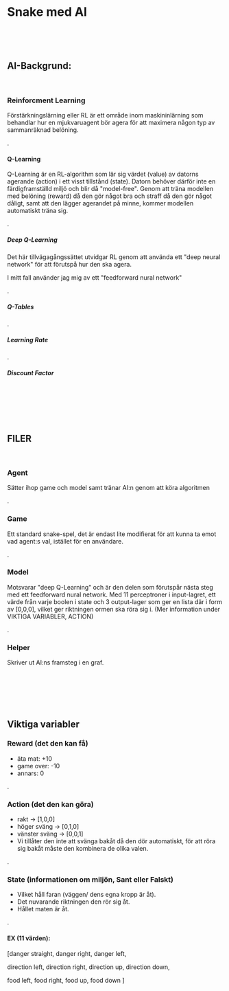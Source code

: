 # Snake med AI

&nbsp;

&nbsp;

## AI-Backgrund:

&nbsp;

### Reinforcment Learning
Förstärkningslärning eller RL är ett område inom maskininlärning som behandlar hur en mjukvaruagent bör agera för att maximera någon typ av sammanräknad belöning.

.

#### Q-Learning
Q-Learning är en RL-algorithm som lär sig värdet (value) av datorns agerande (action) i ett visst tillstånd (state). Datorn behöver därför inte en färdigframställd miljö och blir då "model-free". Genom att träna modellen med belöning (reward) då den gör något bra och straff då den gör något dåligt, samt att den lägger agerandet på minne, kommer modellen automatiskt träna sig.

.

##### Deep Q-Learning
Det här tillvägagångssättet utvidgar RL genom att använda ett "deep neural network" för att förutspå hur den ska agera. 

I mitt fall använder jag mig av ett "feedforward nural network" 

.


##### Q-Tables

.

##### Learning Rate

.

##### Discount Factor

&nbsp;

&nbsp;

&nbsp;

## FILER

&nbsp;

### Agent
Sätter ihop game och model samt tränar AI:n genom att köra algoritmen

.

### Game
Ett standard snake-spel, det är endast lite modifierat för att kunna ta emot vad agent:s val, istället för en användare.

.

### Model
Motsvarar "deep Q-Learning" och är den delen som förutspår nästa steg med ett feedforward nural network.
Med 11 perceptroner i input-lagret, ett värde från varje boolen i state och 3 output-lager som ger en lista där i form av [0,0,0], vilket ger riktningen ormen ska röra sig i. 
(Mer information under VIKTIGA VARIABLER, ACTION)

.

### Helper
Skriver ut AI:ns framsteg i en graf.

&nbsp;

&nbsp;

&nbsp;

## Viktiga variabler

### Reward (det den kan få)
- äta mat:      +10
- game over:    -10
- annars:         0

.

### Action (det den kan göra)
- rakt          ->      [1,0,0]
- höger sväng   ->      [0,1,0]
- vänster sväng ->      [0,0,1]
- Vi tillåter den inte att svänga bakåt då den dör automatiskt, för att röra sig bakåt måste den kombinera de olika valen.

.

### State (informationen om miljön, Sant eller Falskt)
- Vilket håll faran (väggen/ dens egna kropp är åt).
- Det nuvarande riktningen den rör sig åt.
- Hållet maten är åt.

.

#### EX (11 värden):
[danger straight, danger right, danger left,

direction left, direction right,
direction up, direction down,

food left, food right,
food up, food down
]







